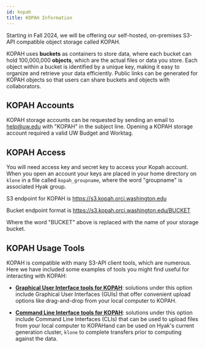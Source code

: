 ```yaml
---
id: kopah
title: KOPAH Information
---
```


Starting in Fall 2024, we will be offering our self-hosted, on-premises S3-API compatible object storage called KOPAH.

KOPAH uses **buckets** as containers to store data, where each bucket can hold 100,000,000 **objects**, which are the actual files or data you store. Each object within a bucket is identified by a unique key, making it easy to organize and retrieve your data efficiently. Public links can be generated for KOPAH objects so that users can share buckets and objects with collaborators.

## KOPAH Accounts
KOPAH storage accounts can be requested by sending an email to help@uw.edu with "KOPAH" in the subject line. Opening a KOPAH storage account required a valid UW Budget and Worktag.

## KOPAH Access
You will need access key and secret key to access your Kopah account. When you open an account your keys are placed in your home directory on `klone` in a file called `kopah_groupname`, where the word "groupname" is associated Hyak group.

S3 endpoint for KOPAH is https://s3.kopah.orci.washington.edu

Bucket endpoint format is https://s3.kopah.orci.washington.edu/BUCKET

Where the word "BUCKET" above is replaced with the name of your storage bucket.

## KOPAH Usage Tools

KOPAH is compatible with many S3-API client tools, which are numerous. Here we have included some examples of tools you might find useful for interacting with KOPAH:

* [**Graphical User Interface tools for KOPAH**](https://hyak.uw.edu/docs/storage/gui): solutions under this option include Graphical User Interfaces (GUIs) that offer convenient upload options like drag-and-drop from your local computer to KOPAH. 

* [**Command Line Interface tools for KOPAH**](https://hyak.uw.edu/docs/storage/cli): solutions under this option include Command Line Interfaces (CLIs) that can be used to upload files from your local computer to KOPAHand can be used on Hyak's current generation cluster, `klone` to complete transfers prior to computing against the data.
